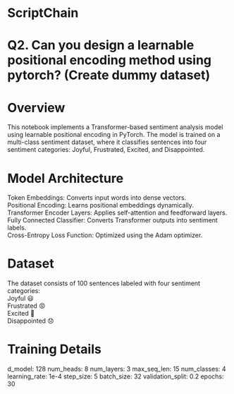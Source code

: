 # ScriptChain

# Q2. Can you design a learnable positional encoding method using pytorch? (Create dummy dataset)

# Overview
This notebook implements a Transformer-based sentiment analysis model using learnable positional encoding in PyTorch. The model is trained on a multi-class sentiment dataset, where it classifies sentences into four sentiment categories: Joyful, Frustrated, Excited, and Disappointed.

# Model Architecture
Token Embeddings: Converts input words into dense vectors. <br />
Positional Encoding: Learns positional embeddings dynamically.<br />
Transformer Encoder Layers: Applies self-attention and feedforward layers.<br />
Fully Connected Classifier: Converts Transformer outputs into sentiment labels.<br />
Cross-Entropy Loss Function: Optimized using the Adam optimizer.

# Dataset
The dataset consists of 100 sentences labeled with four sentiment categories: <br />
Joyful 😃 <br />
Frustrated 😡 <br />
Excited 🚀 <br />
Disappointed 😞 <br />

# Training Details

d_model: 128
num_heads: 8
num_layers: 3
max_seq_len: 15
num_classes: 4
learning_rate: 1e-4
step_size: 5
batch_size: 32
validation_split: 0.2
epochs: 30



